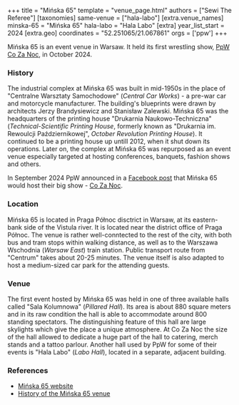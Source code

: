 +++
title = "Mińska 65"
template = "venue_page.html"
authors = ["Sewi The Referee"]
[taxonomies]
same-venue = ["hala-labo"]
[extra.venue_names]
minska-65 = "Mińska 65"
hala-labo = "Hala Labo"
[extra]
year_list_start = 2024
[extra.geo]
coordinates = "52.251065/21.067861"
orgs = ['ppw']
+++

Mińska&nbsp;65 is an event venue in Warsaw. It held its first wrestling show, [PpW Co Za Noc](@/e/ppw/2024-10-26-ppw-co-za-noc.md), in October 2024.

### History

The industrial complex at Mińska&nbsp;65 was built in mid-1950s in the place of "Centralne Warsztaty Samochodowe" (_Central Car Works_) - a pre-war car and motorcycle manufacturer. The building's blueprints were drawn by architects Jerzy Brandysiewicz and Stanisław Zalewski. Mińska&nbsp;65 was the headquarters of the printing house "Drukarnia Naukowo-Techniczna" (_Technical-Scientific Printing House_, formerly known as "Drukarnia im. Rewoulcji Październikowej", _October Revolution Printing House_). It continued to be a printing house up untill 2012, when it shut down its operations. Later on, the complex at Mińska&nbsp;65 was repurposed as an event venue especially targeted at hosting conferences, banquets, fashion shows and others.

In September 2024 PpW announced in a [Facebook post](https://www.facebook.com/photo/?fbid=1045206820943043&set=a.499910772139320) that Mińska&nbsp;65 would host their big show - [Co Za Noc](@/e/ppw/2024-10-26-ppw-co-za-noc.md).

### Location 

Mińska&nbsp;65 is located in Praga Północ disctrict in Warsaw, at its eastern-bank side of the Vistula river. It is located near the district office of Praga Północ. The venue is rather well-conntected to the rest of the city, with both bus and tram stops within walking distance, as well as to the Warszawa Wschodnia (_Warsaw East_) train station. Public transport route from "Centrum" takes about 20-25 minutes. The venue itself is also adapted to host a medium-sized car park for the attending guests.

### Venue

The first event hosted by Mińska&nbsp;65 was held in one of three available halls called "Sala Kolumnowa" (_Pillared Hall_). Its area is about 880 square meters and in its raw condition the hall is able to accommodate around 800 standing spectators. The distinguishing feature of this hall are large skylights which give the place a unique atmosphere. At Co Za Noc the size of the hall allowed to dedicate a huge part of the hall to catering, merch stands and a tattoo parlour. Another hall used by PpW for some of their events is "Hala Labo" (_Labo Hall_), located in a separate, adjacent building.

### References
* [Mińska 65 website](https://www.konferencje.pl/o/minska-65,21968.html)
* [History of the Mińska 65 venue](https://notatkifotograficzne.com/2022/06/01/minska-65-drukarnia-naukowo-techniczna/)
